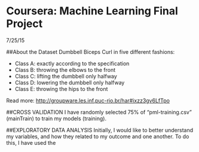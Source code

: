 # Coursera: Machine Learning Final Project
7/25/15

##About the Dataset
Dumbbell Biceps Curl in five different fashions:
- Class A: exactly according to the specification 
- Class B: throwing the elbows to the front 
- Class C: lifting the dumbbell only halfway
- Class D: lowering the dumbbell only halfway
- Class E: throwing the hips to the front

Read more: http://groupware.les.inf.puc-rio.br/har#ixzz3gv6LfTpo


##CROSS VALIDATION
I have randomly selected 75% of “pml-training.csv” (mainTrain) to train my models (training). 



##EXPLORATORY DATA ANALYSIS
Initially, I would like to better understand my variables, and how they related to my outcome and one another. To do this, I have used the 





